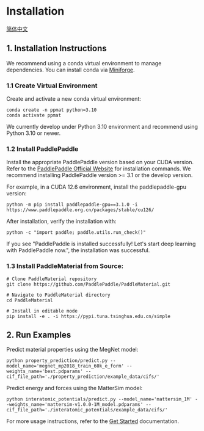 # Installation

[简体中文](./install_cn.md)

## 1. Installation Instructions

We recommend using a conda virtual environment to manage dependencies. You can install conda via [Miniforge](https://github.com/conda-forge/miniforge).

### 1.1 Create Virtual Environment
Create and activate a new conda virtual environment:

    conda create -n ppmat python=3.10
    conda activate ppmat

We currently develop under Python 3.10 environment and recommend using Python 3.10 or newer.

### 1.2 Install PaddlePaddle
Install the appropriate PaddlePaddle version based on your CUDA version. Refer to the [PaddlePaddle Official Website](https://www.paddlepaddle.org.cn/install/quick) for installation commands. We recommend installing PaddlePaddle version >= 3.1 or the develop version.

For example, in a CUDA 12.6 environment, install the paddlepaddle-gpu version:

    python -m pip install paddlepaddle-gpu==3.1.0 -i https://www.paddlepaddle.org.cn/packages/stable/cu126/

After installation, verify the installation with:

    python -c "import paddle; paddle.utils.run_check()"

If you see "PaddlePaddle is installed successfully! Let's start deep learning with PaddlePaddle now.", the installation was successful.

### 1.3 Install PaddleMaterial from Source:

    # Clone PaddleMaterial repository
    git clone https://github.com/PaddlePaddle/PaddleMaterial.git

    # Navigate to PaddleMaterial directory
    cd PaddleMaterial

    # Install in editable mode
    pip install -e . -i https://pypi.tuna.tsinghua.edu.cn/simple

## 2. Run Examples

Predict material properties using the MegNet model:

    python property_prediction/predict.py --model_name='megnet_mp2018_train_60k_e_form' --weights_name='best.pdparams' --cif_file_path='./property_prediction/example_data/cifs/'

Predict energy and forces using the MatterSim model:

    python interatomic_potentials/predict.py --model_name='mattersim_1M' --weights_name='mattersim-v1.0.0-1M_model.pdparams' --cif_file_path='./interatomic_potentials/example_data/cifs/'

For more usage instructions, refer to the [Get Started](./get_started.md) documentation.
